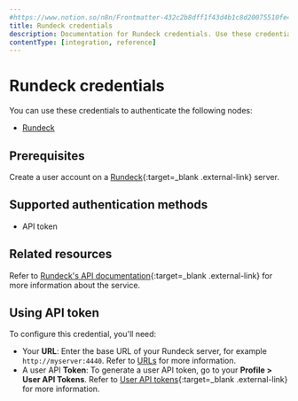 ```yaml
---
#https://www.notion.so/n8n/Frontmatter-432c2b8dff1f43d4b1c8d20075510fe4
title: Rundeck credentials
description: Documentation for Rundeck credentials. Use these credentials to authenticate Rundeck in n8n, a workflow automation platform.
contentType: [integration, reference]
---
```


# Rundeck credentials

You can use these credentials to authenticate the following nodes:

- [Rundeck](/integrations/builtin/app-nodes/n8n-nodes-base.rundeck.md)

## Prerequisites

Create a user account on a [Rundeck](https://www.rundeck.com/){:target=_blank .external-link} server.

## Supported authentication methods

- API token

## Related resources

Refer to [Rundeck's API documentation](https://docs.rundeck.com/docs/api/){:target=_blank .external-link} for more information about the service.

## Using API token

To configure this credential, you'll need:

- Your **URL**: Enter the base URL of your Rundeck server, for example `http://myserver:4440`. Refer to [URLs](https://docs.rundeck.com/docs/api/#urls) for more information.
- A user API **Token**: To generate a user API token, go to your **Profile > User API Tokens**. Refer to [User API tokens](https://docs.rundeck.com/docs/manual/10-user.html#user-api-tokens){:target=_blank .external-link} for more information.

